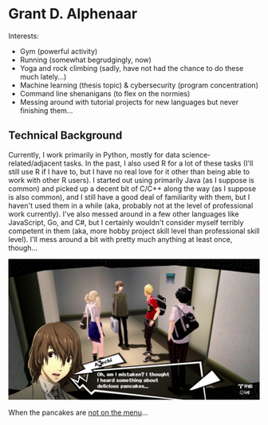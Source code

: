 # Grant D. Alphenaar

Interests:
- Gym (powerful activity)
- Running (somewhat begrudgingly, now)
- Yoga and rock climbing (sadly, have not had the chance to do these much lately...)
- Machine learning (thesis topic) & cybersecurity (program concentration)
- Command line shenanigans (to flex on the normies)
- Messing around with tutorial projects for new languages but never finishing them...

## Technical Background

Currently, I work primarily in Python, mostly for data science-related/adjacent tasks. In the past, I also used R for a lot of these tasks (I'll still use R if I have to, but I have no real love for it other than being able to work with other R users). I started out using primarily Java (as I suppose is common) and picked up a decent bit of C/C++ along the way (as I suppose is also common), and I still have a good deal of familiarity with them, but I haven't used them in a while (aka, probably not at the level of professional work currently). I've also messed around in a few other languages like JavaScript, Go, and C#, but I certainly wouldn't consider myself terribly competent in them (aka, more hobby project skill level than professional skill level). I'll mess around a bit with pretty much anything at least once, though...

![Pancakes AYAYA](assets/pancakes1.jpg)

When the pancakes are [not on the menu](assets/pancakes2.jpg)...